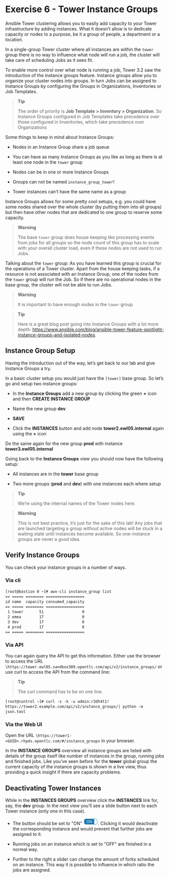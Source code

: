 # Exercise 6 - Tower Instance Groups

Ansible Tower clustering allows you to easily add capacity to your Tower
infrastructure by adding instances. What it doesn’t allow is to dedicate
capacity or nodes to a purpose, be it a group of people, a department or
a location.

In a single-group Tower cluster where all instances are within the
`tower` group there is no way to influence what node will run a job, the
cluster will take care of scheduling Jobs as it sees fit.

To enable more control over what node is running a job, Tower 3.2 saw
the introduction of the instance groups feature. Instance groups allow
you to organize your cluster nodes into groups. In turn Jobs can be
assigned to Instance Groups by configuring the Groups in Organizations,
Inventories or Job Templates.

> **Tip**
>
> The order of priority is **Job Template &gt; Inventory &gt;
> Organization**. So Instance Groups configured in Job Templates take
> precedence over those configured in Inventories, which take precedence
> over Organizations

Some things to keep in mind about Instance Groups:

  - Nodes in an Instance Group share a job queue

  - You can have as many Instance Groups as you like as long as there is
    at least one node in the `tower` group

  - Nodes can be in one or more Instance Groups

  - Groups can not be named `instance_group_tower`\!

  - Tower instances can’t have the same name as a group

Instance Groups allows for some pretty cool setups, e.g. you could have
some nodes shared over the whole cluster (by putting them into all
groups) but then have other nodes that are dedicated to one group to
reserve some capacity.

> **Warning**
>
> The base `tower` group does house keeping like processing events from
> jobs for all groups so the node count of this group has to scale with
> your overall cluster load, even if these nodes are not used to run
> Jobs.

Talking about the `tower` group: As you have learned this group is
crucial for the operations of a Tower cluster. Apart from the house
keeping tasks, if a resource is not associated with an Instance Group,
one of the nodes from the `tower` group will run the Job. So if there
are no operational nodes in the base group, the cluster will not be able
to run Jobs.

> **Warning**
>
> It is important to have enough nodes in the `tower` group

> **Tip**
>
> Here is a great blog post going into Instance Groups with a lot more
> depth:
> <https://www.ansible.com/blog/ansible-tower-feature-spotlight-instance-groups-and-isolated-nodes>.

## Instance Group Setup

Having the introduction out of the way, let’s get back to our lab and
give Instance Groups a try.

In a basic cluster setup you would just have the `[tower]` base group.
So let’s go and setup two instance groups:

  - In the **Instance Groups** add a new group by clicking the green
    **+** icon and then **CREATE INSTANCE GROUP**

  - Name the new group **dev**

  - **SAVE**

  - Click the **INSTANCES** button and add node
    **tower2.ewl05.internal** again using the **+** icon

Do the same again for the new group **prod** with instance
**tower3.ewl05.internal**

Going back to the **Instance Groups** view you should now have the
following setup:

  - All instances are in the **tower** base group

  - Two more groups (**prod** and **dev**) with one instances each where
    setup

> **Tip**
>
> We’re using the internal names of the Tower nodes here.

> **Warning**
>
> This is not best practice, it’s just for the sake of this lab\! Any
> jobs that are launched targeting a group without active nodes will be
> stuck in a waiting state until instances become available. So
> one-instance groups are never a good idea.

## Verify Instance Groups

You can check your instance groups in a number of ways.

### Via cli

    [root@bastion 0 ~]# awx-cli instance_group list
    == ===== ======== =================
    id name  capacity consumed_capacity
    == ===== ======== =================
     1 tower       51                 0
     2 emea        17                 0
     3 dev         17                 0
     4 prod        17                 0
    == ===== ======== =================

### Via API

You can again query the API to get this information. Either use the
browser to access the URL
`\https://tower.ewl05.sandbox309.opentlc.com/api/v2/instance_groups/` or
use curl to access the API from the command line:

> **Tip**
>
> The curl command has to be on one line.

    [root@control ~]# curl -s -k -u admin:r3dh4t1! https://tower2.example.com/api/v2/instance_groups/| python -m json.tool

### Via the Web UI

Open the URL
`\https://tower1-<GUID>.rhpds.opentlc.com/#/instance_groups` in your
browser.

In the **INSTANCE GROUPS** overview all instance groups are listed with
details of the group itself like number of instances in the group,
running jobs and finished jobs. Like you’ve seen before for the
**tower** global group the current capacity of the instance groups is
shown in a live view, thus providing a quick insight if there are
capacity problems.

## Deactivating Tower Instances

While in the **INSTANCES GROUPS** overview click the **INSTANCES** link
for, say, the **dev** group. In the next view you’ll see a slide button
next to each Tower instance (only one in this case).

  - The button should be set to "ON" ![20](../images/on_off.png).
    Clicking it would deactivate the corresponding instance and would
    prevent that further jobs are assigned to it.

  - Running jobs on an instance which is set to "OFF" are finished in a
    normal way.

  - Further to the right a slider can change the amount of forks
    scheduled on an instance. This way it is possible to influence in
    which ratio the jobs are assigned.
